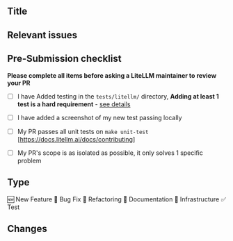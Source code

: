 ## Title

<!-- e.g. "Implement user authentication feature" -->

## Relevant issues

<!-- e.g. "Fixes #000" -->

## Pre-Submission checklist

**Please complete all items before asking a LiteLLM maintainer to review your PR**

- [ ] I have Added testing in the `tests/litellm/` directory, **Adding at least 1 test is a hard requirement** - [see details](https://docs.litellm.ai/docs/contributing#2-adding-testing-to-your-pr)
- [ ] I have added a screenshot of my new test passing locally 
- [ ] My PR passes all unit tests on `make unit-test` [https://docs.litellm.ai/docs/contributing]
- [ ] My PR's scope is as isolated as possible, it only solves 1 specific problem


## Type

<!-- Select the type of Pull Request -->
<!-- Keep only the necessary ones -->

🆕 New Feature
🐛 Bug Fix
🧹 Refactoring
📖 Documentation
🚄 Infrastructure
✅ Test

## Changes


